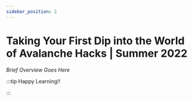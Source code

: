 ```yaml
---
sidebar_position: 2
---
```


# Taking Your First Dip into the World of Avalanche Hacks | Summer 2022

_Brief Overview Goes Here_

:::tip Happy Learning!!

<QuestButton text="Go To Quest" link="https://app.stackup.dev/quest_page/taking-your-first-dip-into-the-world-of-avalanche-hacks-%7C-summer-2022" />

:::
